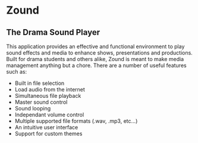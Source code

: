 # Zound

## The Drama Sound Player

This application provides an effective and functional environment to play sound effects and media to enhance shows, presentations and productions. Built for drama students and others alike, Zound is meant to make media management anything but a chore. There are a number of useful features such as:

* Built in file selection
* Load audio from the internet
* Simultaneous file playback
* Master sound control
* Sound looping
* Independant volume control
* Multiple supported file formats (.wav, .mp3, etc...)
* An intuitive user interface
* Support for custom themes
